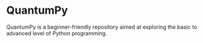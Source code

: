 # QuantumPy
QuantumPy is a beginner-friendly repository aimed at exploring the basic to advanced level of Python programming. 
